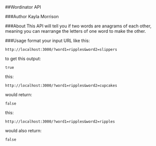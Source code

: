 ##Wordinator API

###Author
Kayla Morrison

###About
This API will tell you if two words are anagrams of each other, meaning you can rearrange the letters of one word to make the other.

###Usage
format your input URL like this:

`http://localhost:3000/?word1=ripples&word2=slippers`

to get this output:

`true`

this:

`http://localhost:3000/?word1=ripples&word2=cupcakes`

would return:

`false`

this:

`http://localhost:3000/?word1=ripples&word2=ripples`

would also return:

`false`